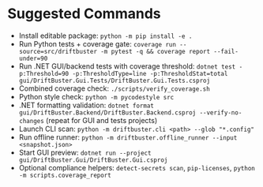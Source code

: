 # Suggested Commands
- Install editable package: `python -m pip install -e .`
- Run Python tests + coverage gate: `coverage run --source=src/driftbuster -m pytest -q && coverage report --fail-under=90`
- Run .NET GUI/backend tests with coverage threshold: `dotnet test -p:Threshold=90 -p:ThresholdType=line -p:ThresholdStat=total gui/DriftBuster.Gui.Tests/DriftBuster.Gui.Tests.csproj`
- Combined coverage check: `./scripts/verify_coverage.sh`
- Python style check: `python -m pycodestyle src`
- .NET formatting validation: `dotnet format gui/DriftBuster.Backend/DriftBuster.Backend.csproj --verify-no-changes` (repeat for GUI and tests projects)
- Launch CLI scan: `python -m driftbuster.cli <path> --glob "*.config"`
- Run offline runner: `python -m driftbuster.offline_runner --input <snapshot.json>`
- Start GUI preview: `dotnet run --project gui/DriftBuster.Gui/DriftBuster.Gui.csproj`
- Optional compliance helpers: `detect-secrets scan`, `pip-licenses`, `python -m scripts.coverage_report`
